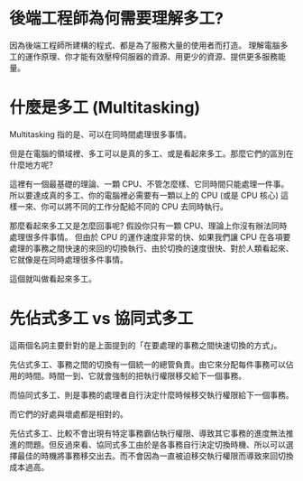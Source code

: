# 後端工程師為何需要理解多工?

因為後端工程師所建構的程式、都是為了服務大量的使用者而打造。
理解電腦多工的運作原理、你才能有效壓榨伺服器的資源、用更少的資源、提供更多服務能量。

# 什麼是多工 (Multitasking)

Multitasking 指的是、可以在同時間處理很多事情。

但是在電腦的領域裡、多工可以是真的多工、或是看起來多工。那麼它們的區別在什麼地方呢?

這裡有一個最基礎的理論、一顆 CPU、不管怎麼樣、它同時間只能處理一件事。
所以要達成真的多工、你的電腦裡必需要有一顆以上的 CPU (或是 CPU 核心)
這樣一來、你可以將不同的工作分配給不同的 CPU 去同時執行。

那麼看起來多工又是怎麼回事呢? 假設你只有一顆 CPU、理論上你沒有辦法同時處理很多件事情。
但由於 CPU 的運作速度非常的快、如果我們讓 CPU 在各項要處理的事務之間快速的來回的切換執行、由於切換的速度很快、對於人類看起來、它就像是在同時處理很多件事情。

這個就叫做看起來多工。

# 先佔式多工 vs 協同式多工

這兩個名詞主要針對的是上面提到的「在要處理的事務之間快速切換的方式」。

先佔式多工、事務之間的切換有一個統一的總管負責。由它來分配每件事務可以佔用的時間。時間一到、它就會強制的把執行權限移交給下一個事務。

而協同式多工、則是事務的處理者自行決定什麼時候移交執行權限給下一個事務。

而它們的好處與壞處都是相對的。

先佔式多工、比較不會出現有特定事務霸佔執行權限、導致其它事務的進度無法推進的問題。但反過來看、協同式多工由於是各事務自行決定切換時機、所以可以選擇最佳的時機將事務移交出去。而不會因為一直被迫移交執行權限而導致來回切換成本過高。
